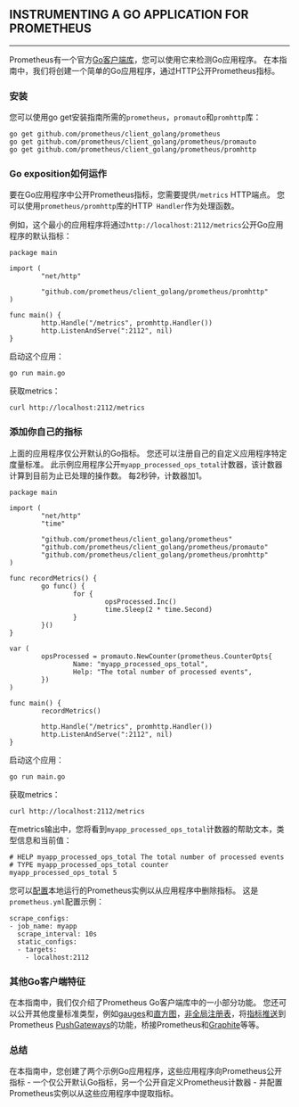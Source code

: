 ## INSTRUMENTING A GO APPLICATION FOR PROMETHEUS
---
Prometheus有一个官方[Go客户端库](https://github.com/prometheus/client_golang)，您可以使用它来检测Go应用程序。 在本指南中，我们将创建一个简单的Go应用程序，通过HTTP公开Prometheus指标。

### 安装
您可以使用go get安装指南所需的`prometheus`，`promauto`和`promhttp`库：
```
go get github.com/prometheus/client_golang/prometheus
go get github.com/prometheus/client_golang/prometheus/promauto
go get github.com/prometheus/client_golang/prometheus/promhttp
```

### Go exposition如何运作
要在Go应用程序中公开Prometheus指标，您需要提供`/metrics` HTTP端点。 您可以使用`prometheus/promhttp`库的HTTP` Handler`作为处理函数。

例如，这个最小的应用程序将通过`http://localhost:2112/metrics`公开Go应用程序的默认指标：
```
package main

import (
        "net/http"

        "github.com/prometheus/client_golang/prometheus/promhttp"
)

func main() {
        http.Handle("/metrics", promhttp.Handler())
        http.ListenAndServe(":2112", nil)
}
```
启动这个应用：
```
go run main.go
```
获取metrics：
```
curl http://localhost:2112/metrics
```

### 添加你自己的指标
上面的应用程序仅公开默认的Go指标。 您还可以注册自己的自定义应用程序特定度量标准。 此示例应用程序公开`myapp_processed_ops_total`计数器，该计数器计算到目前为止已处理的操作数。 每2秒钟，计数器加1。
```
package main

import (
        "net/http"
        "time"

        "github.com/prometheus/client_golang/prometheus"
        "github.com/prometheus/client_golang/prometheus/promauto"
        "github.com/prometheus/client_golang/prometheus/promhttp"
)

func recordMetrics() {
        go func() {
                for {
                        opsProcessed.Inc()
                        time.Sleep(2 * time.Second)
                }
        }()
}

var (
        opsProcessed = promauto.NewCounter(prometheus.CounterOpts{
                Name: "myapp_processed_ops_total",
                Help: "The total number of processed events",
        })
)

func main() {
        recordMetrics()

        http.Handle("/metrics", promhttp.Handler())
        http.ListenAndServe(":2112", nil)
}
```
启动这个应用：
```
go run main.go
```
获取metrics：
```
curl http://localhost:2112/metrics
```
在metrics输出中，您将看到`myapp_processed_ops_total`计数器的帮助文本，类型信息和当前值：
```
# HELP myapp_processed_ops_total The total number of processed events
# TYPE myapp_processed_ops_total counter
myapp_processed_ops_total 5
```
您可以[配置](https://prometheus.io/docs/prometheus/latest/configuration/configuration/#%3Cscrape_config)本地运行的Prometheus实例以从应用程序中删除指标。 这是`prometheus.yml`配置示例：
```
scrape_configs:
- job_name: myapp
  scrape_interval: 10s
  static_configs:
  - targets:
    - localhost:2112
```

### 其他Go客户端特征
在本指南中，我们仅介绍了Prometheus Go客户端库中的一小部分功能。 您还可以公开其他度量标准类型，例如[gauges](https://godoc.org/github.com/prometheus/client_golang/prometheus#Gauge)和[直方图](https://godoc.org/github.com/prometheus/client_golang/prometheus#Histogram)，[非全局注册表](https://godoc.org/github.com/prometheus/client_golang/prometheus#Registry)，将[指标推送](https://godoc.org/github.com/prometheus/client_golang/prometheus/push)到Prometheus [PushGateways](https://prometheus.io/docs/instrumenting/pushing/)的功能，桥接Prometheus和[Graphite](https://godoc.org/github.com/prometheus/client_golang/prometheus/graphite)等等。

### 总结
在本指南中，您创建了两个示例Go应用程序，这些应用程序向Prometheus公开指标 - 一个仅公开默认Go指标，另一个公开自定义Prometheus计数器 - 并配置Prometheus实例以从这些应用程序中提取指标。
